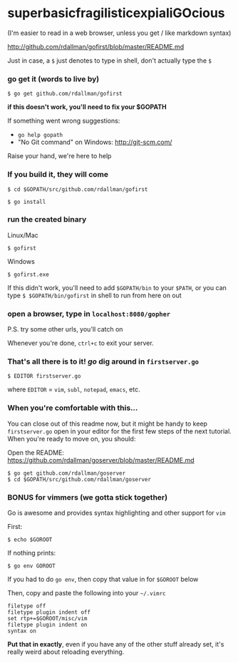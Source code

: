 # superbasicfragilisticexpialiGOcious

(I'm easier to read in a web browser, unless you get / like markdown syntax)

<http://github.com/rdallman/gofirst/blob/master/README.md>

Just in case, a `$` just denotes to type in shell, don't actually type the `$`

### go get it (words to live by)

`
$ go get github.com/rdallman/gofirst
`

__if this doesn't work, you'll need to fix your $GOPATH__

If something went wrong suggestions:

* `go help gopath`
* "No Git command" on Windows: <http://git-scm.com/>

Raise your hand, we're here to help


### If you build it, they will come

`
$ cd $GOPATH/src/github.com/rdallman/gofirst
`

`
$ go install
`

### run the created binary

Linux/Mac

`
$ gofirst
`

Windows

`
$ gofirst.exe
`

If this didn't work, you'll need to add `$GOPATH/bin` to your `$PATH`, or
you can type `$ $GOPATH/bin/gofirst` in shell to run from here on out

### open a browser, type in `localhost:8080/gopher`

P.S. try some other urls, you'll catch on

Whenever you're done, `ctrl+c` to exit your server.

### That's all there is to it! _go_ dig around in `firstserver.go`

`
$ EDITOR firstserver.go
`

where `EDITOR` = `vim`, `subl`, `notepad`, `emacs`, etc.

### When you're comfortable with this...

You can close out of this readme now, but it might be handy to keep `firstserver.go` open in your
editor for the first few steps of the next tutorial. When you're ready to move
on, you should:

Open the README: <https://github.com/rdallman/goserver/blob/master/README.md>

```
$ go get github.com/rdallman/goserver
$ cd $GOPATH/src/github.com/rdallman/goserver
```

### BONUS for vimmers (we gotta stick together)

Go is awesome and provides syntax highlighting and other support for `vim`

First:

`
$ echo $GOROOT
`

If nothing prints:

`
$ go env GOROOT
`

If you had to do `go env`, then copy that value in for `$GOROOT` below

Then, copy and paste the following into your `~/.vimrc`

```
filetype off
filetype plugin indent off
set rtp+=$GOROOT/misc/vim
filetype plugin indent on
syntax on
```

__Put that in exactly__, even if you have any of the other stuff already set, it's 
really weird about reloading everything.

